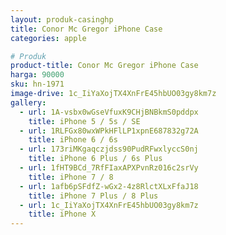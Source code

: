 ```yaml
---
layout: produk-casinghp
title: Conor Mc Gregor iPhone Case
categories: apple

# Produk
product-title: Conor Mc Gregor iPhone Case
harga: 90000
sku: hn-1971
image-drive: 1c_IiYaXojTX4XnFrE45hbUO03gy8km7z
gallery:
  - url: 1A-vsbx0wGseVfuxK9CHjBNBkmS0pddpx
    title: iPhone 5 / 5s / SE
  - url: 1RLFGx80wxWPkHFlLP1xpnE687832g72A
    title: iPhone 6 / 6s
  - url: 173riMKgaqczjdss90PudRFwxlyccS0nj
    title: iPhone 6 Plus / 6s Plus
  - url: 1fHT9BCd_7RfFIaxAPXPvnRz016c2srVy
    title: iPhone 7 / 8
  - url: 1afb6pSFdfZ-wGx2-4z8RlctXLxFfaJ18
    title: iPhone 7 Plus / 8 Plus
  - url: 1c_IiYaXojTX4XnFrE45hbUO03gy8km7z
    title: iPhone X
---
```

